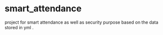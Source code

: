 # smart_attendance

project for smart attendance as well as security purpose based on the data stored in yml .
